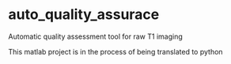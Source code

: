 # auto_quality_assurace
Automatic quality assessment tool for raw T1 imaging

This matlab project is in the process of being translated to python
